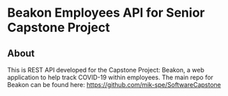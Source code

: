 # Beakon Employees API for Senior Capstone Project
## About
This is REST API developed for the Capstone Project: Beakon, a web application to help track COVID-19 within employees.
The main repo for Beakon can be found here: https://github.com/mik-spe/SoftwareCapstone

